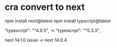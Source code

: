 # cra convert to next

npm install next@latest
npm install typscript@latest

"typescript": "^4.9.5",
-> "typescript": "^5.3.3",

next 14.1.0 issue -> next 14.0.4

